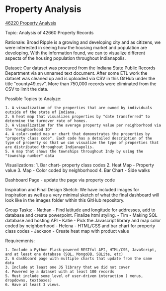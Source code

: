 # Property Analysis 

[46220 Property Analysis](http://46220-property-analysis.s3-website.us-east-2.amazonaws.com/)

Topic: Analysis of 42660 Property Records 

Rationale: Broad Ripple is a growing and developing city and as citizens, we were interested in seeing how the housing market and population are developing. With the information found, we can to visualize different aspects of the housing population throughout Indianapolis. 

Dataset: Our dataset was procured from the Indiana State Public Records Department via an unnamed text document. After some ETL work the dataset was cleaned up and is uploaded via CSV in this GitHub under the title "county49.csv". More than 750,000 records were eliminated from the CSV to limit the data. 

Possible Topics to Analyze: 

    1. A visualization of the properties that are owned by individuals outside of the state of Indiana.
    2. A heat map that visualizes properties by "date transferred" to determine the turnover rate of homes. 
    3. A visualization for the average property value per neighborhood via the "neighborhood ID"
    4. A color-coded map or chart that demonstrates the properties by "property class code". Each code has a detailed description of the type of property so that we can visualize the type of properties that are distributed throughout Indianapolis. 
    5. A map that shows the townships throughout Indy by using the "township number" data

Visualizations: 
    1. Bar chart- property class codes
    2. Heat Map - Property value 
    3. Map - Color coded by neighborhood 
    4. Bar Chart - Side walks 
    
Dashboard Page - update the page via property code 

Inspiration and Final Design Sketch: We have included images for inspiration as well as a very minimal sketch of what the final dashboard will look like in the images folder within this GitHub repository. 

Group Tasks: 
    - Nathan - Find latitude and longitude for addresses, add to database and create powerpoint. Finalize html styling.
    - Tim - Making SQL database and hosting API 
    - Katie - Pick the Javascript library and map color coded by neighborhood
    - Helena - HTML/CSS and bar chart for property class codes
    - Jackson - Create heat map with product value 
    
Requirements: 
    
    1. Include a Python Flask-powered RESTful API, HTML/CSS, JavaScript, and at least one database (SQL, MongoDB, SQLite, etc)
    2. A dashboard page with multiple charts that update from the same data 
    3. Include at least one JS library that we did not cover 
    4. Powered by a dataset with at least 100 records 
    5. Must include some level of user-driven interaction ( menus, dropdowns, textboxes)
    6. Have at least 3 views. 
